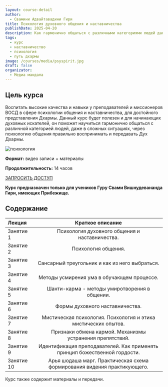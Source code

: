 ```yaml
---
layout: course-detail
author:
  - Свамини Адвайтавадини Гири
title: Психология духовного общения и наставничества
publishDate: 2025-04-20
description: Как гармонично общаться с различными категориями людей даже в сложных ситуациях. Как через психологию общения правильно воспринимать и передавать Дух Дхармы.
tags:
  - курс
  - наставничество
  - психология
  - путь дхармы
image: /courses/media/psyspirit.jpg
draft: false
organizator:
  - Медиа мандала
---
```


## Цель курса
Воспитать высокие качества и навыки у преподавателей и миссионеров ВОСД в сфере психологии общения и наставничества, для достойного представления Дхармы. Данный курс будет полезен и для начинающих духовных искателей, он поможет научиться гармонично общаться с различной категорией людей, даже в сложных ситуациях, через психологию общения правильно воспринимать и передавать Дух Дхармы.

![психология](psychology_AV.jpg)

**Формат:** видео записи + материалы

**Продолжительность:** 14 часов

<div class="buy-link">

[ЗАПРОСИТЬ ДОСТУП](https://t.me/media_mandala)
</div>

**Курс предназначен только для учеников Гуру Свами Вишнудевананда Гири, имеющих Прибежище.**
## Содержание
| Лекция     |                              Краткое описание                              |
| :--------- | :------------------------------------------------------------------------: |
| Занятие 1  |               Психология духовного общения и наставничества.               |
| Занятие 2  |                            Психология общения.                             |
| Занятие 3  |               Сансарный треугольник и как из него выбраться.               |
| Занятие 4  |                 Методы усмирения ума в обучающем процессе.                 |
| Занятие 5  |               Шанти-карма - методы умиротворения в общении.                |
| Занятие 6  |                      Формы духовного наставничества.                       |
| Занятие 7  |       Мистическая психология. Психология и этика мистических опытов.       |
| Занятие 8  |         Признаки обмена кармой. Механизмы устранения препятствий.          |
| Занятие 9  | Идентификация преподавателей. Как применять принцип божественной гордости. |
| Занятие 10 |  Арья шодаша марг. Практическая схема формирования видения практикующего.  |

Курс также содержит материалы и передачи.




